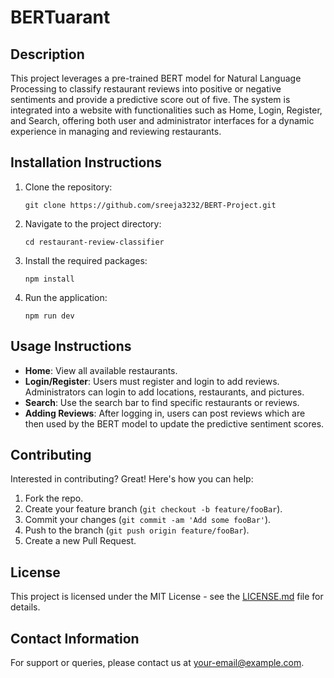 # BERTuarant

## Description

This project leverages a pre-trained BERT model for Natural Language Processing to classify restaurant reviews into positive or negative sentiments and provide a predictive score out of five. The system is integrated into a website with functionalities such as Home, Login, Register, and Search, offering both user and administrator interfaces for a dynamic experience in managing and reviewing restaurants.

## Installation Instructions

1. Clone the repository:
   ```
   git clone https://github.com/sreeja3232/BERT-Project.git
3. Navigate to the project directory:
   ```
   cd restaurant-review-classifier
4. Install the required packages:
   ```
   npm install
5. Run the application:
   ```
   npm run dev

## Usage Instructions

- **Home**: View all available restaurants.
- **Login/Register**: Users must register and login to add reviews. Administrators can login to add locations, restaurants, and pictures.
- **Search**: Use the search bar to find specific restaurants or reviews.
- **Adding Reviews**: After logging in, users can post reviews which are then used by the BERT model to update the predictive sentiment scores.

## Contributing

Interested in contributing? Great! Here's how you can help:
1. Fork the repo.
2. Create your feature branch (`git checkout -b feature/fooBar`).
3. Commit your changes (`git commit -am 'Add some fooBar'`).
4. Push to the branch (`git push origin feature/fooBar`).
5. Create a new Pull Request.

## License

This project is licensed under the MIT License - see the [LICENSE.md](LICENSE) file for details.

## Contact Information

For support or queries, please contact us at [your-email@example.com](mailto:your-email@example.com).


